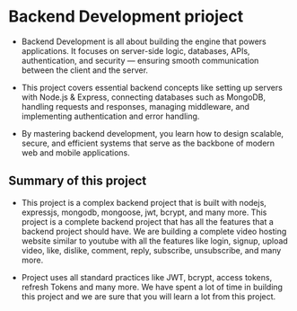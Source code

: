 # Backend Development prioject

- Backend Development is all about building the engine that powers applications. It focuses on server-side logic, databases, APIs, authentication, and security — ensuring smooth communication between the client and the server. 

- This project covers essential backend concepts like setting up servers with Node.js & Express, connecting databases such as MongoDB, handling requests and responses, managing middleware, and implementing authentication and error handling. 

- By mastering backend development, you learn how to design scalable, secure, and efficient systems that serve as the backbone of modern web and mobile applications.

## Summary of this project

- This project is a complex backend project that is built with nodejs, expressjs, mongodb, mongoose, jwt, bcrypt, and many more. This project is a complete backend project that has all the features that a backend project should have. We are building a complete video hosting website similar to youtube with all the features like login, signup, upload video, like, dislike, comment, reply, subscribe, unsubscribe, and many more.

- Project uses all standard practices like JWT, bcrypt, access tokens, refresh Tokens and many more. We have spent a lot of time in building this project and we are sure that you will learn a lot from this project.

